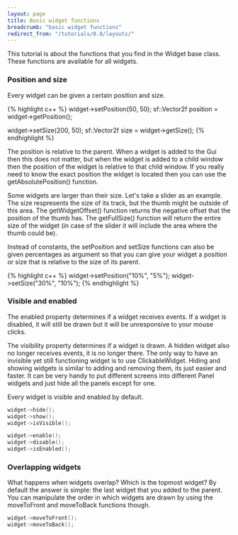 ```yaml
---
layout: page
title: Basic widget functions
breadcrumb: "basic widget functions"
redirect_from: "/tutorials/0.8/layouts/"
---
```

This tutorial is about the functions that you find in the Widget base class. These functions are available for all widgets.

<h3 id="position-and-size">Position and size</h3>
<p class="SmallBottomMargin">Every widget can be given a certain position and size.</p>
{% highlight c++ %}
widget->setPosition(50, 50);
sf::Vector2f position = widget->getPosition();

widget->setSize(200, 50);
sf::Vector2f size = widget->getSize();
{% endhighlight %}

<p>The position is relative to the parent. When a widget is added to the Gui then this does not matter, but when the widget is added to a child window then the position of the widget is relative to that child window. If you really need to know the exact position the widget is located then you can use the getAbsolutePosition() function.</p>

<p>Some widgets are larger than their size. Let's take a slider as an example. The size respresents the size of its track, but the thumb might be outside of this area. The getWidgetOffset() function returns the negative offset that the position of the thumb has. The getFullSize() function will return the entire size of the widget (in case of the slider it will include the area where the thumb could be).</p>

<p class="SmallBottomMargin">Instead of constants, the setPosition and setSize functions can also be given percentages as argument so that you can give your widget a position or size that is relative to the size of its parent.</p>
{% highlight c++ %}
widget->setPosition("10%", "5%");
widget->setSize("30%", "10%");
{% endhighlight %}

### Visible and enabled
The enabled property determines if a widget receives events. If a widget is disabled, it will still be drawn but it will be unresponsive to your mouse clicks.

The visibility property determines if a widget is drawn. A hidden widget also no longer receives events, it is no longer there. The only way to have an invisible yet still functioning widget is to use ClickableWidget. Hiding and showing widgets is similar to adding and removing them, its just easier and faster. It can be very handy to put different screens into different Panel widgets and just hide all the panels except for one.

Every widget is visible and enabled by default.

``` c++
widget->hide();
widget->show();
widget->isVisible();

widget->enable();
widget->disable();
widget->isEnabled();
```

### Overlapping widgets
What happens when widgets overlap? Which is the topmost widget? By default the answer is simple: the last widget that you added to the parent. You can manipulate the order in which widgets are drawn by using the moveToFront and moveToBack functions though.

``` c++
widget->moveToFront();
widget->moveToBack();
```
